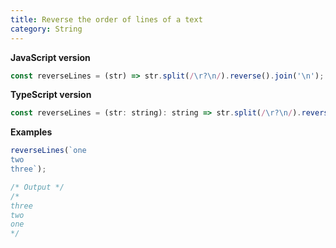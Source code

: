 ```yaml
---
title: Reverse the order of lines of a text
category: String
---
```


**JavaScript version**

```js
const reverseLines = (str) => str.split(/\r?\n/).reverse().join('\n');
```

**TypeScript version**

```js
const reverseLines = (str: string): string => str.split(/\r?\n/).reverse().join('\n');
```

**Examples**

```js
reverseLines(`one
two
three`);

/* Output */
/*
three
two
one
*/
```
